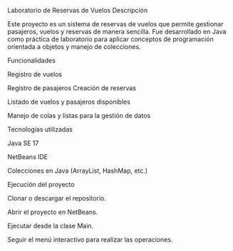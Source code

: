 Laboratorio de Reservas de Vuelos
Descripción

Este proyecto es un sistema de reservas de vuelos que permite gestionar pasajeros, vuelos y reservas de manera sencilla.
Fue desarrollado en Java como práctica de laboratorio para aplicar conceptos de programación orientada a objetos y manejo de colecciones.

Funcionalidades

Registro de vuelos 

Registro de pasajeros 
Creación de reservas 

Listado de vuelos y pasajeros disponibles 

Manejo de colas y listas para la gestión de datos

Tecnologías utilizadas

Java SE 17

NetBeans IDE

Colecciones en Java (ArrayList, HashMap, etc.)

Ejecución del proyecto

Clonar o descargar el repositorio.

Abrir el proyecto en NetBeans.

Ejecutar desde la clase Main.

Seguir el menú interactivo para realizar las operaciones.
